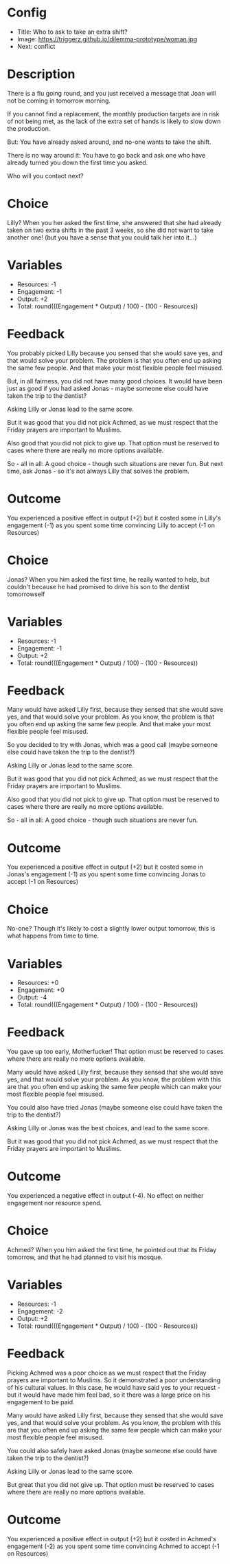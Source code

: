 # Config
 - Title: Who to ask to take an extra shift?
 - Image: https://triggerz.github.io/dilemma-prototype/woman.jpg
 - Next: conflict

# Description
There is a flu going round, and you just received a message that Joan will not be coming in tomorrow morning. 

If you cannot find a replacement, the monthly production targets are in risk of not being met, as the lack of the extra set of hands is likely to slow down the production. 

But: You have already asked around, and no-one wants to take the shift. 

There is no way around it: You have to go back and ask one who have already turned you down the first time you asked. 

Who will you contact next?

# Choice
Lilly? When you her asked the first time, she answered that she had already taken on two extra shifts in the past 3 weeks, so she did not want to take another one! (but you have a sense that you could talk her into it…)

# Variables
 - Resources: -1
 - Engagement: -1
 - Output: +2
 - Total: round(((Engagement * Output) / 100) - (100 - Resources))

# Feedback
You probably picked Lilly because you sensed that she would save yes, and that would solve your problem. The problem is that you often end up asking the same few people. And that make your most flexible people feel misused.   

But, in all fairness, you did not have many good choices. It would have been just as good if you had asked Jonas - maybe someone else could have taken the trip to the dentist? 

Asking Lilly or Jonas lead to the same score. 

But it was good that you did not pick Achmed, as we must respect that the Friday prayers are important to Muslims. 

Also good that you did not pick to give up. That option must be reserved to cases where there are really no more options available. 

So - all in all: A good choice - though such situations are never fun. But next time, ask Jonas - so it's not always Lilly that solves the problem. 

# Outcome

You experienced a positive effect in output (+2) but it costed some in Lilly's engagement (-1) as you spent some time convincing Lilly to accept (-1 on Resources) 


# Choice
Jonas? When you him asked the first time, he really wanted to help, but couldn't because he had promised to drive his son to the dentist tomorrowself

# Variables
 - Resources: -1
 - Engagement: -1
 - Output: +2
 - Total: round(((Engagement * Output) / 100) - (100 - Resources))

# Feedback
Many would have asked Lilly first, because they sensed that she would save yes, and that would solve your problem. As you know, the problem is that you often end up asking the same few people. And that make your most flexible people feel misused.    

So you decided to try with Jonas, which was a good call (maybe someone else could have taken the trip to the dentist?) 

Asking Lilly or Jonas lead to the same score. 

But it was good that you did not pick Achmed, as we must respect that the Friday prayers are important to Muslims. 

Also good that you did not pick to give up. That option must be reserved to cases where there are really no more options available. 

So - all in all: A good choice - though such situations are never fun. 


# Outcome

You experienced a positive effect in output (+2) but it costed some in Jonas's engagement (-1) as you spent some time convincing Jonas to accept (-1 on Resources) 



# Choice
No-one? Though it's likely to cost a slightly lower output tomorrow, this is what happens from time to time.

# Variables
 - Resources: +0
 - Engagement: +0
 - Output: -4
 - Total: round(((Engagement * Output) / 100) - (100 - Resources))

# Feedback
You gave up too early, Motherfucker! That option must be reserved to cases where there are really no more options available. 

Many would have asked Lilly first, because they sensed that she would save yes, and that would solve your problem. As you know, the problem with this are that you often end up asking the same few people which can make your most flexible people feel misused.   

You could also have tried Jonas (maybe someone else could have taken the trip to the dentist?) 

Asking Lilly or Jonas was the best choices, and lead to the same score. 

But it was good that you did not pick Achmed, as we must respect that the Friday prayers are important to Muslims. 



# Outcome

You experienced a negative effect in output (-4). No effect on neither engagement nor resource spend. 



# Choice
Achmed? When you him asked the first time, he pointed out that its Friday tomorrow, and that he had planned to visit his mosque. 

# Variables
 - Resources: -1
 - Engagement: -2
 - Output: +2
 - Total: round(((Engagement * Output) / 100) - (100 - Resources))

# Feedback
Picking Achmed was a poor choice as we must respect that the Friday prayers are important to Muslims. So it demonstrated a poor understanding of his cultural values. 
In this case, he would have said yes to your request - but it would have made him feel bad, so it there was a large price on his engagement to be paid. 

Many would have asked Lilly first, because they sensed that she would save yes, and that would solve your problem. As you know, the problem with this are that you often end up asking the same few people which can make your most flexible people feel misused.   

You could also safely have asked Jonas (maybe someone else could have taken the trip to the dentist?) 

Asking Lilly or Jonas lead to the same score. 

But great that you did not give up. That option must be reserved to cases where there are really no more options available. 



# Outcome

You experienced a positive effect in output (+2) but it costed  in Achmed's engagement (-2) as you spent some time convincing Achmed to accept (-1 on Resources) 

